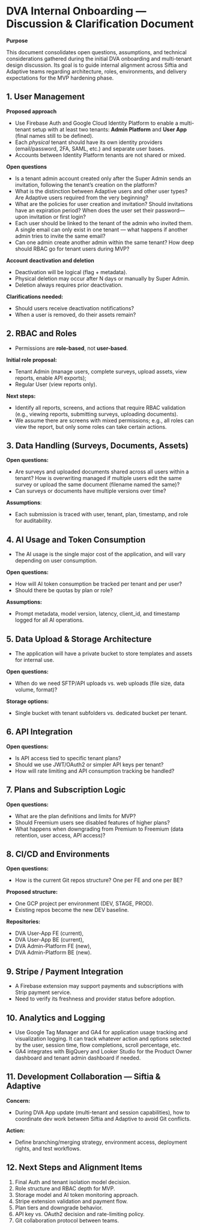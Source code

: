# DVA Internal Onboarding — Discussion & Clarification Document

**Purpose**

This document consolidates open questions, assumptions, and technical considerations gathered during the initial DVA onboarding and multi-tenant design discussion. Its goal is to guide internal alignment across Siftia and Adaptive teams regarding architecture, roles, environments, and delivery expectations for the MVP hardening phase.

## **1\. User Management**

**Proposed approach**

* Use Firebase Auth and Google Cloud Identity Platform to enable a multi-tenant setup with at least two tenants: **Admin Platform** and **User App** (final names still to be defined).  
* Each *physical* tenant should have its own identity providers (email/password, 2FA, SAML, etc.) and separate user bases.  
* Accounts between Identity Platform tenants are not shared or mixed.

**Open questions**

* Is a tenant admin account created only after the Super Admin sends an invitation, following the tenant’s creation on the platform?  
* What is the distinction between Adaptive users and other user types? Are Adaptive users required from the very beginning?  
* What are the policies for user creation and invitation? Should invitations have an expiration period? When does the user set their password—upon invitation or first login?  
* Each user should be linked to the tenant of the admin who invited them. A single email can only exist in one tenant — what happens if another admin tries to invite the same email?  
* Can one admin create another admin within the same tenant? How deep should RBAC go for tenant users during MVP?

**Account deactivation and deletion**

* Deactivation will be logical (flag \+ metadata).   
* Physical deletion may occur after N days or manually by Super Admin.   
* Deletion always requires prior deactivation.

**Clarifications needed:** 

* Should users receive deactivation notifications?   
* When a user is removed, do their assets remain?

## **2\. RBAC and Roles**

* Permissions are **role-based**, not **user-based**.

**Initial role proposal:** 

* Tenant Admin (manage users, complete surveys, upload assets, view reports, enable API exports);   
* Regular User (view reports only).

**Next steps:** 

* Identify all reports, screens, and actions that require RBAC validation (e.g., viewing reports, submitting surveys, uploading documents).  
* We assume there are screens with mixed permissions; e.g., all roles can view the report, but only some roles can take certain actions.

## **3\. Data Handling (Surveys, Documents, Assets)**

**Open questions:** 

* Are surveys and uploaded documents shared across all users within a tenant? How is overwriting managed if multiple users edit the same survey or upload the same document (filename named the same)?  
* Can surveys or documents have multiple versions over time?

**Assumptions**: 

* Each submission is traced with user, tenant, plan, timestamp, and role for auditability.

## **4\. AI Usage and Token Consumption**

* The AI usage is the single major cost of the application, and will vary depending on user consumption. 

**Open questions:** 

* How will AI token consumption be tracked per tenant and per user?   
* Should there be quotas by plan or role?

**Assumptions:** 

* Prompt metadata, model version, latency, client\_id, and timestamp logged for all AI operations.

## **5\. Data Upload & Storage Architecture**

* The application will have a private bucket to store templates and assets for internal use.

**Open questions:** 

* When do we need SFTP/API uploads vs. web uploads (file size, data volume, format)?

**Storage options:** 

* Single bucket with tenant subfolders vs. dedicated bucket per tenant.

## **6\. API Integration**

**Open questions:** 

* Is API access tied to specific tenant plans?   
* Should we use JWT/OAuth2 or simpler API keys per tenant?  
* How will rate limiting and API consumption tracking be handled?

## **7\. Plans and Subscription Logic**

**Open questions:** 

* What are the plan definitions and limits for MVP?  
* Should Freemium users see disabled features of higher plans?  
* What happens when downgrading from Premium to Freemium (data retention, user access, API access)?

## **8\. CI/CD and Environments**

**Open questions:** 

* How is the current Git repos structure? One per FE and one per BE?


**Proposed structure:** 

* One GCP project per environment (DEV, STAGE, PROD).  
* Existing repos become the new DEV baseline.

**Repositories:** 

* DVA User-App FE (current),   
* DVA User-App BE (current),   
* DVA Admin-Platform FE (new),   
* DVA Admin-Platform BE (new).

## **9\. Stripe / Payment Integration**

* A Firebase extension may support payments and subscriptions with Strip payment service.   
* Need to verify its freshness and provider status before adoption.

## **10\. Analytics and Logging**

* Use Google Tag Manager and GA4 for application usage tracking and visualization logging. It can track whatever action and options selected by the user, session time, flow completions, scroll percentage, etc.  
* GA4 integrates with BigQuery and Looker Studio for the Product Owner dashboard and tenant admin dashboard if needed.

## **11\. Development Collaboration — Siftia & Adaptive**

**Concern:** 

* During DVA App update (multi-tenant and session capabilities), how to coordinate dev work between Siftia and Adaptive to avoid Git conflicts.

**Action:** 

* Define branching/merging strategy, environment access, deployment rights, and test workflows.

## **12\. Next Steps and Alignment Items**

1. Final Auth and tenant isolation model decision.  
2. Role structure and RBAC depth for MVP.  
3. Storage model and AI token monitoring approach.  
4. Stripe extension validation and payment flow.  
5. Plan tiers and downgrade behavior.  
6. API key vs. OAuth2 decision and rate-limiting policy.  
7. Git collaboration protocol between teams.